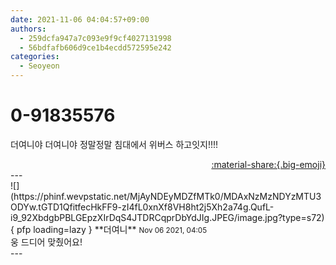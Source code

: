 ```yaml
---
date: 2021-11-06 04:04:57+09:00
authors:
  - 259dcfa947a7c093e9f9cf4027131998
  - 56bdfafb606d9ce1b4ecdd572595e242
categories:
  - Seoyeon
---
```


# 0-91835576

<div class="post-container" markdown="1">
<div class="content-container md-sidebar__scrollwrap" markdown="1">

더여니야 더여니야 정말정말 침대에서 위버스 하고잇지!!!!

</div>
</div>

<div style="text-align: right;" markdown="1">
<a href="https://weverse.io/fromis9/fanpost/0-91835576" style="text-align: right;">:material-share:{.big-emoji}</a>
</div>
---

<div class="comments-container md-sidebar__scrollwrap" markdown="1">
<div class="comment" markdown="1">
<div class='id-container' markdown="1">
![](https://phinf.wevpstatic.net/MjAyNDEyMDZfMTk0/MDAxNzMzNDYzMTU3ODYw.tGTD1QfitfecHkFF9-zI4fL0xnXf8VH8ht2j5Xh2a74g.QufL-i9_92XbdgbPBLGEpzXIrDqS4JTDRCqprDbYdJIg.JPEG/image.jpg?type=s72){ pfp loading=lazy }
**<span class="artist">더여니</span>** <small>Nov 06 2021, 04:05</small><br>
</div>
<div class='comment-body' markdown="1">
웅 드디어 맞췄어요!
</div>
</div>
</div>
---
